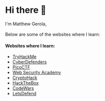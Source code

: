 # Hi there 👋
I'm Matthew Gerola,<br><br>
Below are some of the websites where I learn:

#### Websites where I learn:<br>
- [TryHackMe](https://tryhackme.com/)
- [CyberDefenders](https://cyberdefenders.org/)
- [PicoCTF](https://picoctf.org/)
- [Web Security Academy](https://portswigger.net/web-security)
- [CryptoHack](https://cryptohack.org/)
- [HackTheBox](https://www.hackthebox.com/)
- [CodeWars](https://www.codewars.com/)
- [LetsDefend](https://letsdefend.io/)


<!--
**Gerola/Gerola** is a ✨ _special_ ✨ repository because its `README.md` (this file) appears on your GitHub profile.
#### Contact Information
[![LinkedIn](https://img.shields.io/badge/LinkedIn-0077b5?style=for-the-badge&logo=LinkedIn&logoColor=000000)](https://www.linkedin.com/in/matthew-gerola/)<br>

#### Learning:
![Docker](https://img.shields.io/badge/Docker-0db7ed?style=for-the-badge&logo=Docker&logoColor=%23384d54)
![Powershell](https://img.shields.io/badge/Powershell-%23ADD8E6?style=for-the-badge&logo=Powershell&color=%23D3D3D3)


#### Contact Information
![Indeed](https://img.shields.io/badge/Indeed-2164f3?style=for-the-badge&logo=Indeed&logoColor=000000)

![TryHackMe](https://img.shields.io/badge/TryHackMe-808080?style=for-the-badge&logo=TryHackMe&logoColor=E3242B)
![HackTheBox](https://img.shields.io/badge/HackTheBox-808080?style=for-the-badge&logo=HackTheBox&logoColor=39ff14)
![CodeWars](https://img.shields.io/badge/CodeWars-808080?style=for-the-badge&logo=CodeWars&logoColor=610c04)




#### Skills:
- ![Linux](https://img.shields.io/badge/linux-333333?style=for-the-badge&logo=Linux&logoColor=%23ffffff)
- ![Python](https://img.shields.io/badge/python-4b8bbe?style=for-the-badge&logo=Python&logoColor=%23ffd43b)
- ![C language](https://img.shields.io/badge/C-b2b2b2?style=for-the-badge&logo=C&logoColor=%23000073)
- ![C++](https://img.shields.io/badge/C%2B%2B-00008b?style=for-the-badge&logo=C%2B%2B&logoColor=%23FFFFFF)
- ![Github](https://img.shields.io/badge/Github-dddddd?style=for-the-badge&logo=GitHub&logoColor=000000)

Here are some ideas to get you started:

- 🔭 I’m currently working on ...
- 🌱 I’m currently learning ...
- 👯 I’m looking to collaborate on ...
- 🤔 I’m looking for help with ...
- 💬 Ask me about ...
- 📫 How to reach me: ...
- 😄 Pronouns: ...
- ⚡ Fun fact: ...
-->
